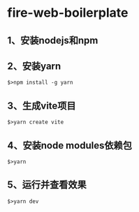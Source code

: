 # fire-web-boilerplate

## 1、安装nodejs和npm
## 2、安装yarn
```
$>npm install -g yarn
```
## 3、生成vite项目
```
$>yarn create vite
```
## 4、安装node modules依赖包
```
$>yarn
```
## 5、运行并查看效果
```
$>yarn dev
```
